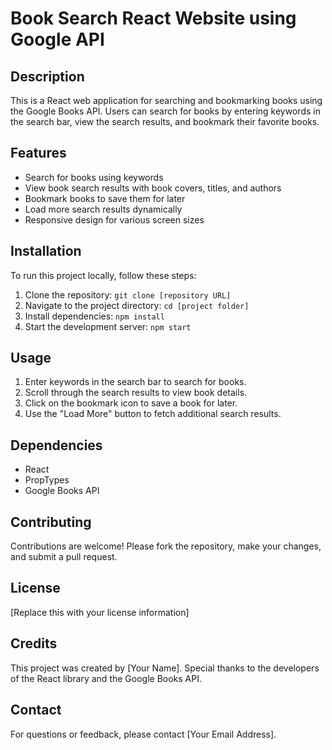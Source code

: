 # Book Search React Website using Google API

## Description

This is a React web application for searching and bookmarking books using the Google Books API. Users can search for books by entering keywords in the search bar, view the search results, and bookmark their favorite books.

## Features

- Search for books using keywords
- View book search results with book covers, titles, and authors
- Bookmark books to save them for later
- Load more search results dynamically
- Responsive design for various screen sizes

## Installation

To run this project locally, follow these steps:

1. Clone the repository: `git clone [repository URL]`
2. Navigate to the project directory: `cd [project folder]`
3. Install dependencies: `npm install`
4. Start the development server: `npm start`

## Usage

1. Enter keywords in the search bar to search for books.
2. Scroll through the search results to view book details.
3. Click on the bookmark icon to save a book for later.
4. Use the "Load More" button to fetch additional search results.

## Dependencies

- React
- PropTypes
- Google Books API

## Contributing

Contributions are welcome! Please fork the repository, make your changes, and submit a pull request.

## License

[Replace this with your license information]

## Credits

This project was created by [Your Name]. Special thanks to the developers of the React library and the Google Books API.

## Contact

For questions or feedback, please contact [Your Email Address].
